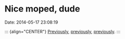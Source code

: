 Nice moped, dude
================

Date: 2014-05-17 23:08:19

::: {align="CENTER"}
[Previously](http://www.jwz.org/blog/2009/07/fuck-yeah-jet-engine/),
[previously](http://www.jwz.org/blog/2004/10/rocket-powered-shopping-cart/),
[previously](http://www.jwz.org/blog/2002/09/the-roacheteer-jonny-roachpack/).
:::
